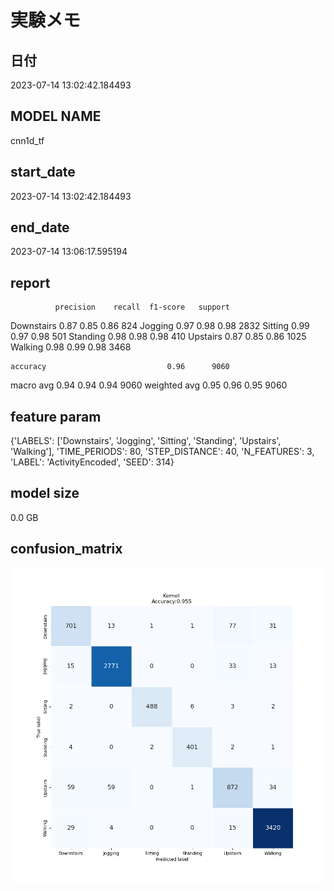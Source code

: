 # 実験メモ

## 日付
2023-07-14 13:02:42.184493

## MODEL NAME
cnn1d_tf

## start_date
2023-07-14 13:02:42.184493

## end_date
2023-07-14 13:06:17.595194

## report
              precision    recall  f1-score   support

  Downstairs       0.87      0.85      0.86       824
     Jogging       0.97      0.98      0.98      2832
     Sitting       0.99      0.97      0.98       501
    Standing       0.98      0.98      0.98       410
    Upstairs       0.87      0.85      0.86      1025
     Walking       0.98      0.99      0.98      3468

    accuracy                           0.96      9060
   macro avg       0.94      0.94      0.94      9060
weighted avg       0.95      0.96      0.95      9060


## feature param
{'LABELS': ['Downstairs', 'Jogging', 'Sitting', 'Standing', 'Upstairs', 'Walking'], 'TIME_PERIODS': 80, 'STEP_DISTANCE': 40, 'N_FEATURES': 3, 'LABEL': 'ActivityEncoded', 'SEED': 314}

## model size
0.0 GB

## confusion_matrix
![alt](./cross-tab.png)
